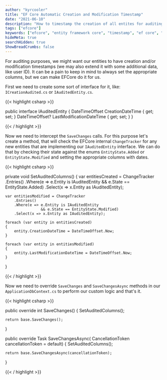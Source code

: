 ```yaml
---
author: "kyrcooler"
title: "EF Core Automatic Creation and Modification Timestamp"
date: "2021-06-10"
description: "How to timestamp the creation of all entites for auditing purposes."
tags: ["efcore"]
keywords: ["efcore", "entity framework core", "timestamp", "ef core", "ef core creation date", "creation timestamp"]
hideMeta: true
searchHidden: true
ShowBreadCrumbs: false
---
```

For auditing purposes, we might want our entities to have creation and/or modification timestamps (we may also extend it with some additional data, like user ID). It can be a pain to keep in mind to always set the appropriate columns, but we can make EFCore do it for us.

First we need to create some sort of interface for it, like: `ICreationAudited.cs` or `IAuditedEntity.cs`.

{{< highlight csharp >}}

public interface IAuditedEntity
{
    DateTimeOffset CreationDateTime { get; set; }
    DateTimeOffset? LastModificationDateTime { get; set; }
}

{{< / highlight >}}

Now we need to intercept the `SaveChanges` calls. For this purpose let's create a method, that will check the EFCore internal `ChangeTracker` for any new entities that are implementing our `IAuditedEntity` interface. We can do that by checking their state against the enums `EntityState.Added` or `EntityState.Modified` and setting the appropriate columns with dates.

{{< highlight csharp >}}

private void SetAuditedColumns()
{
    var entitiesCreated = ChangeTracker
        .Entries()
        .Where(e => e.Entity is IAuditedEntity 
                    && e.State == EntityState.Added)
        .Select(x => x.Entity as IAuditedEntity);

    var entitiesModified = ChangeTracker
        .Entries()
        .Where(e => e.Entity is IAuditedEntity 
                    && e.State == EntityState.Modified)
        .Select(x => x.Entity as IAuditedEntity);

    foreach (var entity in entitiesCreated)
    {
        entity.CreationDateTime = DateTimeOffset.Now;
    }

    foreach (var entity in entitiesModified)
    {
        entity.LastModificationDateTime = DateTimeOffset.Now;
    }
}

{{< / highlight >}}

Now we need to override `SaveChanges` and `SaveChangesAsync` methods in our `ApplicationDbContext.cs` to perform our custom logic and that's it.

{{< highlight csharp >}}

public override int SaveChanges()
{
    SetAuditedColumns();

    return base.SaveChanges();
}

public override Task<int> SaveChangesAsync(
    CancellationToken cancellationToken = default)
{
    SetAuditedColumns();

    return base.SaveChangesAsync(cancellationToken);
}

{{< / highlight >}}